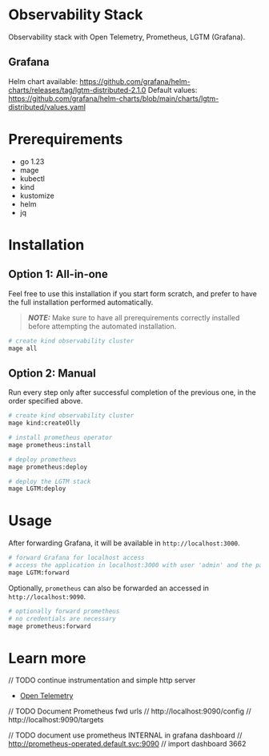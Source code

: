 # Observability Stack
Observability stack with Open Telemetry, Prometheus, LGTM (Grafana).

## Grafana

Helm chart available: https://github.com/grafana/helm-charts/releases/tag/lgtm-distributed-2.1.0
Default values: https://github.com/grafana/helm-charts/blob/main/charts/lgtm-distributed/values.yaml

# Prerequirements

- go 1.23
- mage
- kubectl
- kind
- kustomize
- helm
- jq

# Installation

## Option 1: All-in-one

Feel free to use this installation if you start form scratch, and prefer to have the full installation performed automatically.

> **_NOTE:_**  Make sure to have all prerequirements correctly installed before attempting the automated installation.

```sh
# create kind observability cluster
mage all
```

## Option 2: Manual

Run every step only after successful completion of the previous one, in the order specified above.


```sh
# create kind observability cluster
mage kind:createOlly
```

```sh
# install prometheus operator
mage prometheus:install
```

```sh
# deploy prometheus
mage prometheus:deploy
```

```sh
# deploy the LGTM stack
mage LGTM:deploy
```

# Usage

After forwarding Grafana, it will be available in `http://localhost:3000`.


```sh
# forward Grafana for localhost access
# access the application in localhost:3000 with user 'admin' and the password shown in stdout
mage LGTM:forward
```

Optionally, `prometheus` can also be forwarded an accessed in `http://localhost:9090`.

```sh
# optionally forward prometheus
# no credentials are necessary
mage prometheus:forward
```

# Learn more
// TODO continue instrumentation and simple http server
- [Open Telemetry](https://opentelemetry.io/docs/languages/go/getting-started/)

// TODO Document Prometheus fwd urls
// http://localhost:9090/config
// http://localhost:9090/targets

// TODO document use prometheus INTERNAL in grafana dashboard
// http://prometheus-operated.default.svc:9090
// import dashboard 3662